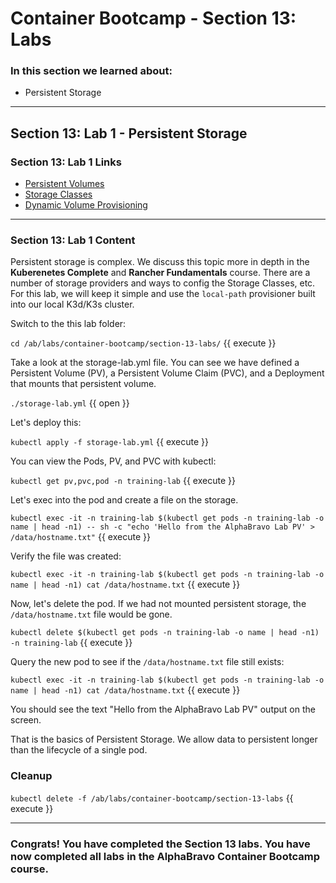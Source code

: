 # Container Bootcamp - Section 13: Labs

### In this section we learned about:

* Persistent Storage

____

## Section 13: Lab 1 - Persistent Storage

### Section 13: Lab 1 Links

* [Persistent Volumes](https://kubernetes.io/docs/concepts/storage/persistent-volumes/)
* [Storage Classes](https://kubernetes.io/docs/concepts/storage/storage-classes/)
* [Dynamic Volume Provisioning](https://kubernetes.io/docs/concepts/storage/dynamic-provisioning/)

____

### Section 13: Lab 1 Content

Persistent storage is complex. We discuss this topic more in depth in the **Kuberenetes Complete** and **Rancher Fundamentals** course. There are a number of storage providers and ways to config the Storage Classes, etc. For this lab, we will keep it simple and use the `local-path` provisioner built into our local K3d/K3s cluster.

Switch to the this lab folder:

`cd /ab/labs/container-bootcamp/section-13-labs/` {{ execute }}

Take a look at the storage-lab.yml file. You can see we have defined a Persistent Volume (PV), a Persistent Volume Claim (PVC), and a Deployment that mounts that persistent volume.

`./storage-lab.yml` {{ open }}

Let's deploy this:

`kubectl apply -f storage-lab.yml` {{ execute }}

You can view the Pods, PV, and PVC with kubectl:

`kubectl get pv,pvc,pod -n training-lab` {{ execute }}

Let's exec into the pod and create a file on the storage.

`kubectl exec -it -n training-lab $(kubectl get pods -n training-lab -o name | head -n1) -- sh -c "echo 'Hello from the AlphaBravo Lab PV' > /data/hostname.txt"` {{ execute }}

Verify the file was created:

`kubectl exec -it -n training-lab $(kubectl get pods -n training-lab -o name | head -n1) cat /data/hostname.txt` {{ execute }}

Now, let's delete the pod. If we had not mounted persistent storage, the `/data/hostname.txt` file would be gone.

`kubectl delete $(kubectl get pods -n training-lab -o name | head -n1) -n training-lab` {{ execute }}

Query the new pod to see if the `/data/hostname.txt` file still exists:

`kubectl exec -it -n training-lab $(kubectl get pods -n training-lab -o name | head -n1) cat /data/hostname.txt` {{ execute }}

You should see the text "Hello from the AlphaBravo Lab PV" output on the screen.

That is the basics of Persistent Storage. We allow data to persistent longer than the lifecycle of a single pod.


### Cleanup

`kubectl delete -f /ab/labs/container-bootcamp/section-13-labs` {{ execute }}

----

### Congrats! You have completed the Section 13 labs. You have now completed all labs in the AlphaBravo Container Bootcamp course.